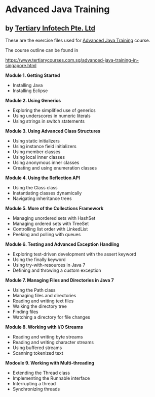 # Advanced Java Training
## by [Tertiary Infotech Pte. Ltd](https://www.tertiarycourses.com.sg/)

These are the exercise files used for [Advanced Java Training](https://www.tertiarycourses.com.sg/advanced-java-training-in-singapore.html) course. 

The course outline can be found in 

https://www.tertiarycourses.com.sg/advanced-java-training-in-singapore.html

<p><strong>Module 1. Getting Started</strong></p>
<ul>
<li>Installing Java</li>
<li>Installing Eclipse</li>
</ul>
<p><strong>Module 2. Using Generics</strong></p>
<ul>
<li>Exploring the simplified use of generics</li>
<li>Using underscores in numeric literals</li>
<li>Using strings in switch statements</li>
</ul>
<p><strong>Module 3. Using Advanced Class Structures</strong></p>
<ul>
<li>Using static initializers</li>
<li>Using instance field initializers</li>
<li>Using member classes</li>
<li>Using local inner classes</li>
<li>Using anonymous inner classes</li>
<li>Creating and using enumeration classes</li>
</ul>
<p><strong>Module 4. Using the Reflection API</strong></p>
<ul>
<li>Using the Class class</li>
<li>Instantiating classes dynamically</li>
<li>Navigating inheritance trees</li>
</ul>
<p><strong>Module 5. More of the Collections Framework</strong></p>
<ul>
<li>Managing unordered sets with HashSet</li>
<li>Managing ordered sets with TreeSet</li>
<li>Controlling list order with LinkedList</li>
<li>Peeking and polling with queues</li>
</ul>
<p><strong>Module 6. Testing and Advanced Exception Handling</strong></p>
<ul>
<li>Exploring test-driven development with the assert keyword</li>
<li>Using the finally keyword</li>
<li>Using try-with-resources in Java 7</li>
<li>Defining and throwing a custom exception</li>
</ul>
<p><strong>Module 7. Managing Files and Directories in Java 7</strong></p>
<ul>
<li>Using the Path class</li>
<li>Managing files and directories</li>
<li>Reading and writing text files</li>
<li>Walking the directory tree</li>
<li>Finding files</li>
<li>Watching a directory for file changes</li>
</ul>
<p><strong>Module 8. Working with I/O Streams</strong></p>
<ul>
<li>Reading and writing byte streams</li>
<li>Reading and writing character streams</li>
<li>Using buffered streams</li>
<li>Scanning tokenized text</li>
</ul>
<p><strong>Modoule 9. Working with Multi-threading</strong></p>
<ul>
<li>Extending the Thread class</li>
<li>Implementing the Runnable interface</li>
<li>Interrupting a thread</li>
<li>Synchronizing threads</li>
</ul>
